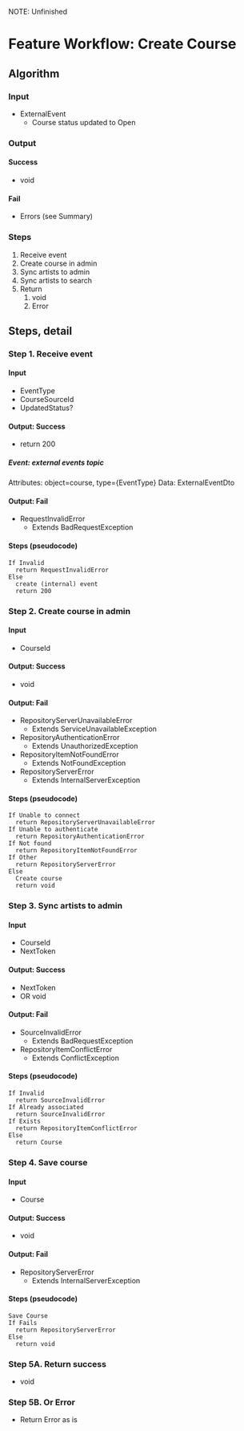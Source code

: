 NOTE: Unfinished

# Feature Workflow: Create Course

## Algorithm

### Input
- ExternalEvent
  - Course status updated to Open

### Output

#### Success

- void

#### Fail

- Errors (see Summary)

### Steps

1. Receive event
2. Create course in admin
3. Sync artists to admin
4. Sync artists to search
5. Return
   1. void
   2. Error

## Steps, detail

### Step 1. Receive event

#### Input
- EventType
- CourseSourceId
- UpdatedStatus?

#### Output: Success

- return 200

##### Event: external events topic

Attributes: object=course, type={EventType}
Data: ExternalEventDto

#### Output: Fail

- RequestInvalidError
  - Extends BadRequestException

#### Steps (pseudocode)

```
If Invalid
  return RequestInvalidError
Else
  create (internal) event
  return 200
```

### Step 2. Create course in admin

#### Input
- CourseId

#### Output: Success

- void

#### Output: Fail

- RepositoryServerUnavailableError
  - Extends ServiceUnavailableException
- RepositoryAuthenticationError
  - Extends UnauthorizedException
- RepositoryItemNotFoundError
  - Extends NotFoundException
- RepositoryServerError
  - Extends InternalServerException

#### Steps (pseudocode)

```
If Unable to connect
  return RepositoryServerUnavailableError
If Unable to authenticate
  return RepositoryAuthenticationError
If Not found
  return RepositoryItemNotFoundError
If Other
  return RepositoryServerError
Else
  Create course
  return void
```

### Step 3. Sync artists to admin

#### Input
- CourseId
- NextToken

#### Output: Success

- NextToken
- OR void

#### Output: Fail

- SourceInvalidError
  - Extends BadRequestException
- RepositoryItemConflictError
  - Extends ConflictException

#### Steps (pseudocode)

```
If Invalid
  return SourceInvalidError
If Already associated
  return SourceInvalidError
If Exists
  return RepositoryItemConflictError
Else
  return Course
```

### Step 4. Save course

#### Input
- Course

#### Output: Success

- void

#### Output: Fail

- RepositoryServerError
  - Extends InternalServerException

#### Steps (pseudocode)

```
Save Course
If Fails
  return RepositoryServerError
Else
  return void
```

### Step 5A. Return success

- void

### Step 5B. Or Error

- Return Error as is
